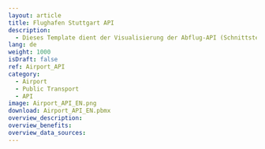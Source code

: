 ```yaml
---
layout: article
title: Flughafen Stuttgart API
description: 
  - Dieses Template dient der Visualisierung der Abflug-API (Schnittstelle) des Flughafens Stuttgart.
lang: de
weight: 1000
isDraft: false
ref: Airport_API
category:
  - Airport
  - Public Transport
  - API
image: Airport_API_EN.png
download: Airport_API_EN.pbmx
overview_description:
overview_benefits:
overview_data_sources:
---
```

